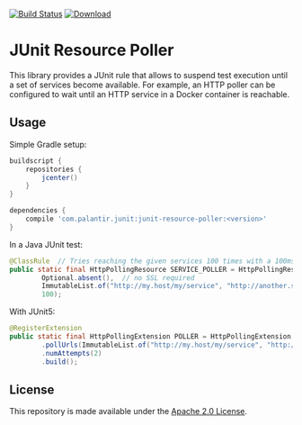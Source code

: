 [![Build Status](https://travis-ci.org/palantir/junit-resource-poller.svg?branch=develop)](https://travis-ci.org/palantir/junit-resource-poller.svg?branch=develop)
[ ![Download](https://api.bintray.com/packages/palantir/releases/junit-resource-poller/images/download.svg) ](https://bintray.com/palantir/releases/junit-resource-poller/_latestVersion)

JUnit Resource Poller
=====================

This library provides a JUnit rule that allows to suspend test execution until a set of services become available. For
example, an HTTP poller can be configured to wait until an HTTP service in a Docker container is reachable.

Usage
-----

Simple Gradle setup:

```gradle
buildscript {
    repositories {
        jcenter()
    }
}

dependencies {
    compile 'com.palantir.junit:junit-resource-poller:<version>'
}
```

In a Java JUnit test:

```java
@ClassRule  // Tries reaching the given services 100 times with a 100ms delay (plus connection timeout)
public static final HttpPollingResource SERVICE_POLLER = HttpPollingResource.of(
        Optional.absent(),  // no SSL required
        ImmutableList.of("http://my.host/my/service", "http://another.service"),
        100);
```

With JUnit5:

```java
@RegisterExtension
public static final HttpPollingExtension POLLER = HttpPollingExtension.builder()
        .pollUrls(ImmutableList.of("http://my.host/my/service", "http://another.service"))
        .numAttempts(2)
        .build();
```

License
-------
This repository is made available under the [Apache 2.0 License](http://www.apache.org/licenses/LICENSE-2.0).

